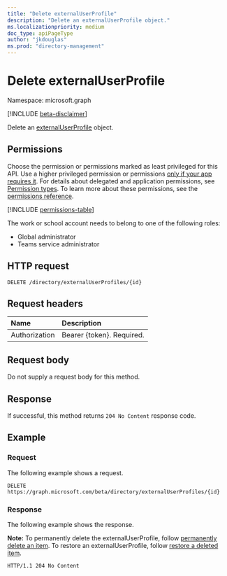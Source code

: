 ```yaml
---
title: "Delete externalUserProfile"
description: "Delete an externalUserProfile object."
ms.localizationpriority: medium
doc_type: apiPageType
author: "jkdouglas"
ms.prod: "directory-management"
---
```


# Delete externalUserProfile

Namespace: microsoft.graph

[!INCLUDE [beta-disclaimer](../../includes/beta-disclaimer.md)]

Delete an [externalUserProfile](../resources/externaluserprofile.md) object.

## Permissions

Choose the permission or permissions marked as least privileged for this API. Use a higher privileged permission or permissions [only if your app requires it](/graph/permissions-overview#best-practices-for-using-microsoft-graph-permissions). For details about delegated and application permissions, see [Permission types](/graph/permissions-overview#permission-types). To learn more about these permissions, see the [permissions reference](/graph/permissions-reference).

<!-- {
  "blockType": "permissions",
  "name": "directory-delete-externaluserprofiles-permissions"
}
-->
[!INCLUDE [permissions-table](../includes/permissions/directory-delete-externaluserprofiles-permissions.md)]

The work or school account needs to belong to one of the following roles:

* Global administrator
* Teams service administrator

## HTTP request

<!-- { "blockType": "ignored" } -->

```http
DELETE /directory/externalUserProfiles/{id}
```

## Request headers

|Name|Description|
|:---------------|:----------|
|Authorization|Bearer {token}. Required.|

## Request body

Do not supply a request body for this method.

## Response

If successful, this method returns `204 No Content` response code.

## Example

### Request

The following example shows a request.

<!-- {
  "blockType": "request",
  "name": "delete_externalUserProfile"
}
-->

``` http
DELETE https://graph.microsoft.com/beta/directory/externalUserProfiles/{id}
```

### Response

The following example shows the response.

**Note:** To permanently delete the externalUserProfile, follow [permanently delete an item](directory-deleteditems-delete.md). To restore an externalUserProfile, follow [restore a deleted item](directory-deleteditems-restore.md).

<!-- {
  "blockType": "response",
  "truncated": true
}
-->

``` http
HTTP/1.1 204 No Content
```
